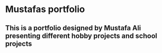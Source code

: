 # Mustafas portfolio

## This is a portfolio designed by Mustafa Ali presenting different hobby projects and school projects
